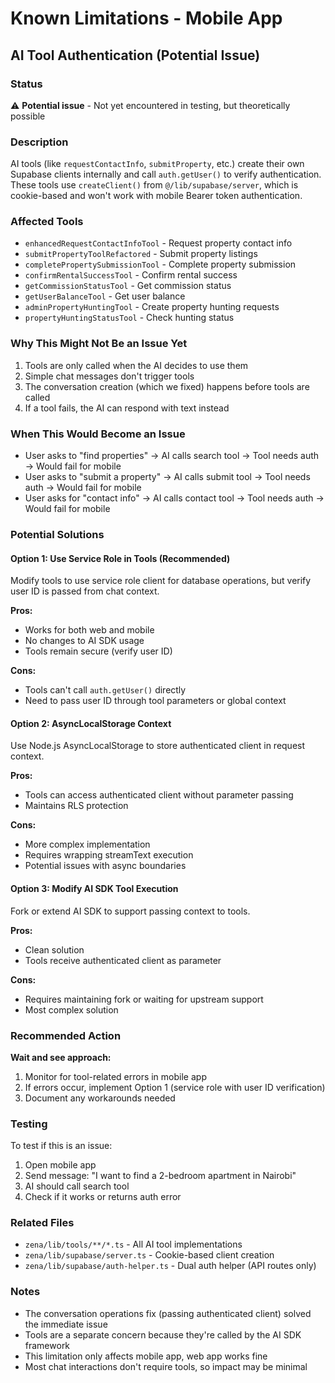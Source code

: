 # Known Limitations - Mobile App

## AI Tool Authentication (Potential Issue)

### Status
⚠️ **Potential issue** - Not yet encountered in testing, but theoretically possible

### Description
AI tools (like `requestContactInfo`, `submitProperty`, etc.) create their own Supabase clients internally and call `auth.getUser()` to verify authentication. These tools use `createClient()` from `@/lib/supabase/server`, which is cookie-based and won't work with mobile Bearer token authentication.

### Affected Tools
- `enhancedRequestContactInfoTool` - Request property contact info
- `submitPropertyToolRefactored` - Submit property listings  
- `completePropertySubmissionTool` - Complete property submission
- `confirmRentalSuccessTool` - Confirm rental success
- `getCommissionStatusTool` - Get commission status
- `getUserBalanceTool` - Get user balance
- `adminPropertyHuntingTool` - Create property hunting requests
- `propertyHuntingStatusTool` - Check hunting status

### Why This Might Not Be an Issue Yet
1. Tools are only called when the AI decides to use them
2. Simple chat messages don't trigger tools
3. The conversation creation (which we fixed) happens before tools are called
4. If a tool fails, the AI can respond with text instead

### When This Would Become an Issue
- User asks to "find properties" → AI calls search tool → Tool needs auth → Would fail for mobile
- User asks to "submit a property" → AI calls submit tool → Tool needs auth → Would fail for mobile
- User asks for "contact info" → AI calls contact tool → Tool needs auth → Would fail for mobile

### Potential Solutions

#### Option 1: Use Service Role in Tools (Recommended)
Modify tools to use service role client for database operations, but verify user ID is passed from chat context.

**Pros:**
- Works for both web and mobile
- No changes to AI SDK usage
- Tools remain secure (verify user ID)

**Cons:**
- Tools can't call `auth.getUser()` directly
- Need to pass user ID through tool parameters or global context

#### Option 2: AsyncLocalStorage Context
Use Node.js AsyncLocalStorage to store authenticated client in request context.

**Pros:**
- Tools can access authenticated client without parameter passing
- Maintains RLS protection

**Cons:**
- More complex implementation
- Requires wrapping streamText execution
- Potential issues with async boundaries

#### Option 3: Modify AI SDK Tool Execution
Fork or extend AI SDK to support passing context to tools.

**Pros:**
- Clean solution
- Tools receive authenticated client as parameter

**Cons:**
- Requires maintaining fork or waiting for upstream support
- Most complex solution

### Recommended Action
**Wait and see approach:**
1. Monitor for tool-related errors in mobile app
2. If errors occur, implement Option 1 (service role with user ID verification)
3. Document any workarounds needed

### Testing
To test if this is an issue:
1. Open mobile app
2. Send message: "I want to find a 2-bedroom apartment in Nairobi"
3. AI should call search tool
4. Check if it works or returns auth error

### Related Files
- `zena/lib/tools/**/*.ts` - All AI tool implementations
- `zena/lib/supabase/server.ts` - Cookie-based client creation
- `zena/lib/supabase/auth-helper.ts` - Dual auth helper (API routes only)

### Notes
- The conversation operations fix (passing authenticated client) solved the immediate issue
- Tools are a separate concern because they're called by the AI SDK framework
- This limitation only affects mobile app, web app works fine
- Most chat interactions don't require tools, so impact may be minimal
